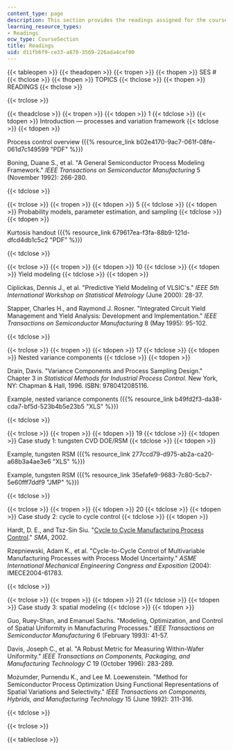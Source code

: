 ```yaml
---
content_type: page
description: This section provides the readings assigned for the course.
learning_resource_types:
- Readings
ocw_type: CourseSection
title: Readings
uid: d11fb6f9-ce33-a870-3569-226ada4cef00
---
```


{{< tableopen >}}
{{< theadopen >}}
{{< tropen >}}
{{< thopen >}}
SES #
{{< thclose >}}
{{< thopen >}}
TOPICS
{{< thclose >}}
{{< thopen >}}
READINGS
{{< thclose >}}

{{< trclose >}}

{{< theadclose >}}
{{< tropen >}}
{{< tdopen >}}
1
{{< tdclose >}}
{{< tdopen >}}
Introduction — processes and variation framework
{{< tdclose >}}
{{< tdopen >}}


Process control overview ({{% resource_link b02e4170-9ac7-061f-08fe-061d7c149599 "PDF" %}})

Boning, Duane S., et al. "A General Semiconductor Process Modeling Framework." _IEEE Transactions on Semiconductor Manufacturing_ 5 (November 1992): 266-280.


{{< tdclose >}}

{{< trclose >}}
{{< tropen >}}
{{< tdopen >}}
5
{{< tdclose >}}
{{< tdopen >}}
Probability models, parameter estimation, and sampling
{{< tdclose >}}
{{< tdopen >}}


Kurtosis handout ({{% resource_link 679617ea-f3fa-88b9-121d-dfcd4db1c5c2 "PDF" %}})


{{< tdclose >}}

{{< trclose >}}
{{< tropen >}}
{{< tdopen >}}
10
{{< tdclose >}}
{{< tdopen >}}
Yield modeling
{{< tdclose >}}
{{< tdopen >}}


Ciplickas, Dennis J., et al. "Predictive Yield Modeling of VLSIC's." _IEEE 5th International Workshop on Statistical Metrology_ (June 2000): 28-37.

Stapper, Charles H., and Raymond J. Rosner. "Integrated Circuit Yield Management and Yield Analysis: Development and Implementation." _IEEE Transactions on Semiconductor Manufacturing_ 8 (May 1995): 95-102.


{{< tdclose >}}

{{< trclose >}}
{{< tropen >}}
{{< tdopen >}}
17
{{< tdclose >}}
{{< tdopen >}}
Nested variance components
{{< tdclose >}}
{{< tdopen >}}


Drain, Davis. "Variance Components and Process Sampling Design." Chapter 3 in _Statistical Methods for Industrial Process Control_. New York, NY: Chapman & Hall, 1996. ISBN: 9780412085116.

Example, nested variance components ({{% resource_link b49fd2f3-da38-cda7-bf5d-523b4b5e23b5 "XLS" %}})


{{< tdclose >}}

{{< trclose >}}
{{< tropen >}}
{{< tdopen >}}
19
{{< tdclose >}}
{{< tdopen >}}
Case study 1: tungsten CVD DOE/RSM
{{< tdclose >}}
{{< tdopen >}}


Example, tungsten RSM ({{% resource_link 277ccd79-d975-ab2a-ca20-a68b3a4ae3e6 "XLS" %}})

Example, tungsten RSM ({{% resource_link 35efafe9-9683-7c80-5cb7-5e60fff7ddf9 "JMP" %}})


{{< tdclose >}}

{{< trclose >}}
{{< tropen >}}
{{< tdopen >}}
20
{{< tdclose >}}
{{< tdopen >}}
Case study 2: cycle to cycle control
{{< tdclose >}}
{{< tdopen >}}


Hardt, D. E., and Tsz-Sin Siu. "[Cycle to Cycle Manufacturing Process Control](http://dspace.mit.edu/handle/1721.1/4026)." _SMA_, 2002.

Rzepniewski, Adam K., et al. "Cycle-to-Cycle Control of Multivariable Manufacturing Processes with Process Model Uncertainty." _ASME International Mechanical Engineering Congress and Exposition_ (2004): IMECE2004-61783.


{{< tdclose >}}

{{< trclose >}}
{{< tropen >}}
{{< tdopen >}}
21
{{< tdclose >}}
{{< tdopen >}}
Case study 3: spatial modeling
{{< tdclose >}}
{{< tdopen >}}


Guo, Ruey-Shan, and Emanuel Sachs. "Modeling, Optimization, and Control of Spatial Uniformity in Manufacturing Processes." _IEEE Transactions on Semiconductor Manufacturing_ 6 (February 1993): 41-57.

Davis, Joseph C., et al. "A Robust Metric for Measuring Within-Wafer Uniformity." _IEEE Transactions on Components, Packaging, and Manufacturing Technology C_ 19 (October 1996): 283-289.

Mozumder, Purnendu K., and Lee M. Loewenstein. "Method for Semiconductor Process Optimization Using Functional Representations of Spatial Variations and Selectivity." _IEEE Transactions on Components, Hybrids, and Manufacturing Technology_ 15 (June 1992): 311-316.


{{< tdclose >}}

{{< trclose >}}

{{< tableclose >}}